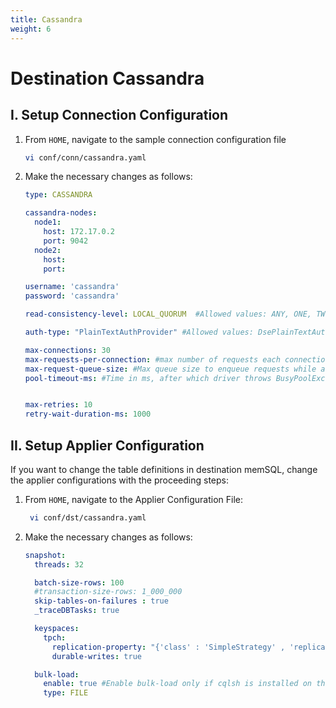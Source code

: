 ```yaml
---
title: Cassandra
weight: 6
---
```

# Destination Cassandra

## I. Setup Connection Configuration

1. From ```HOME```, navigate to the sample connection configuration file
    ```BASH
    vi conf/conn/cassandra.yaml
    ```

2. Make the necessary changes as follows:

    ```YAML
    type: CASSANDRA

    cassandra-nodes:
      node1:
        host: 172.17.0.2
        port: 9042
      node2:
        host:
        port:    

    username: 'cassandra'
    password: 'cassandra'

    read-consistency-level: LOCAL_QUORUM  #Allowed values: ANY, ONE, TWO, THREE, QUORUM, ALL, LOCAL_QUORUM, EACH_QUORUM, SERIAL, LOCAL_SERIAL, LOCAL_ONE

    auth-type: "PlainTextAuthProvider" #Allowed values: DsePlainTextAuthProvider, PlainTextAuthProvider

    max-connections: 30
    max-requests-per-connection: #max number of requests each connection will handle in parallel.
    max-request-queue-size: #Max queue size to enqueue requests while all connections are busy. If more than max-queue-size request get queued, then driver throws BusyPoolException.
    pool-timeout-ms: #Time in ms, after which driver throws BusyPoolException, if all connections are busy serving max requests.


    max-retries: 10
    retry-wait-duration-ms: 1000

    ```


## II. Setup Applier Configuration

If you want to change the table definitions in destination memSQL, change the applier configurations with the proceeding steps:  

1. From ```HOME```, navigate to the Applier Configuration File:
   ```BASH
    vi conf/dst/cassandra.yaml
    ```

2. Make the necessary changes as follows:

    ```YAML
    snapshot:
      threads: 32

      batch-size-rows: 100
      #transaction-size-rows: 1_000_000
      skip-tables-on-failures : true
      _traceDBTasks: true

      keyspaces:
        tpch:
          replication-property: "{'class' : 'SimpleStrategy' , 'replication_factor' : 1}"
          durable-writes: true

      bulk-load:
        enable: true #Enable bulk-load only if cqlsh is installed on the machine.
        type: FILE

    ```
